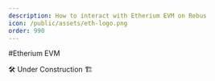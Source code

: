 ```yaml
---
description: How to interact with Etherium EVM on Rebus
icon: /public/assets/eth-logo.png
order: 990
---
```


#Etherium EVM

🛠 Under Construction 🏗​